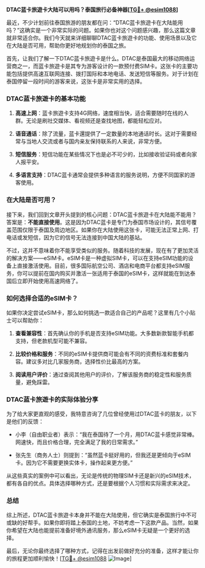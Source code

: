 **DTAC蓝卡旅遊卡大陆可以用吗？泰国旅行必备神器[[TG💪+ @esim1088](https://t.me/s/esim1088)]**

最近，不少计划前往泰国旅游的朋友都在问：“DTAC蓝卡旅遊卡在大陆能用吗？”这确实是一个非常实际的问题。如果你也对这个问题感兴趣，那么这篇文章就非常适合你。我们今天就来详细聊聊DTAC蓝卡旅遊卡的功能、使用场景以及它在大陆是否可用，帮助你更好地规划你的泰国之旅。

首先，让我们了解一下DTAC蓝卡旅遊卡是什么。DTAC是泰国最大的移动网络运营商之一，而蓝卡旅遊卡是其专为游客设计的一款预付费SIM卡。这张卡的主要功能包括提供高速互联网连接、拨打国际和本地电话、发送短信等服务。对于计划在泰国停留一段时间的游客来说，这张卡是非常实用的选择。

### DTAC蓝卡旅遊卡的基本功能

1. **高速上网**：蓝卡旅遊卡支持4G网络，速度相当快，适合需要随时在线的人群。无论是刷社交媒体、看视频还是查找地图，都能轻松应对。
   
2. **语音通话**：除了流量，蓝卡還提供了一定数量的本地通话时长。这对于需要经常与当地人交流或者与国内亲友保持联系的人来说，非常方便。

3. **短信服务**：短信功能在某些情况下也是必不可少的，比如接收验证码或者向家人报平安。

4. **多语言支持**：DTAC蓝卡通常会提供多种语言的服务说明，方便不同国家的游客使用。

### 在大陆是否可用？

接下来，我们回到文章开头提到的核心问题：DTAC蓝卡旅遊卡在大陆能不能用？答案是：**不能直接使用**。这是因为DTAC蓝卡是专门为泰国市场设计的，其信号覆盖范围仅限于泰国及周边地区。如果你在大陆使用这张卡，可能无法正常上网、打电话或发短信，因为它的信号无法连接到中国大陆的基站。

不过，这并不意味着你不能享受类似的服务。随着科技的发展，现在有了更加灵活的解决方案——eSIM卡。eSIM卡是一种虚拟SIM卡，可以在支持eSIM功能的设备上直接激活使用。目前，很多国际航空公司、酒店和电商平台都支持eSIM服务，你可以提前在国内购买并激活一张适用于泰国的eSIM卡，这样就能在到达泰国后立即开始使用高速网络了。

### 如何选择合适的eSIM卡？

如果你决定尝试eSIM卡，那么如何挑选一款适合自己的产品呢？这里有几个小贴士可以帮助你：

1. **查看兼容性**：首先确认你的手机是否支持eSIM功能。大多数新款智能手机都支持，但老款机型可能不兼容。

2. **比较价格和服务**：不同的eSIM卡提供商可能会有不同的资费标准和套餐内容。建议多对比几家服务商，选择性价比最高的方案。

3. **阅读用户评价**：通过查阅其他用户的评价，了解该服务商的稳定性和服务质量，避免踩雷。

### DTAC蓝卡旅遊卡的实际体验分享

为了给大家更直观的感受，我特意咨询了几位曾经使用过DTAC蓝卡的朋友，以下是他们的反馈：

- 小李（自由职业者）表示：“我在泰国待了一个月，用DTAC蓝卡感觉非常棒。网速快，而且价格合理，完全满足了我的日常需求。”
  
- 张先生（商务人士）则提到：“虽然蓝卡挺好用的，但我还是更倾向于eSIM卡。因为它不需要更换实体卡，操作起来更方便。”

从这些真实的案例中可以看出，无论是传统的物理SIM卡还是新兴的eSIM技术，都有各自的优点。具体选择哪种方式，还是要根据个人习惯和实际需求来决定。

### 总结

综上所述，DTAC蓝卡旅遊卡本身并不能在大陆使用，但它确实是泰国旅行中不可或缺的好帮手。如果你即将踏上泰国的土地，不妨考虑一下这款产品。当然，如果你希望在大陆也能提前准备好境外通讯服务，那么eSIM卡无疑是一个更好的选择。

最后，无论你最终选择了哪种方式，记得在出发前做好充分的准备，这样才能让你的旅程更加顺利愉快！[[TG💪+ @esim1088](https://t.me/s/esim1088) ![Image](https://i.postimg.cc/4NQfJmqS/Snipaste-2025-05-13-00-14-12.png)]